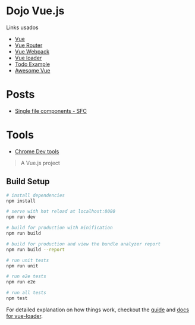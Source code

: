 # Dojo Vue.js

Links usados

- [Vue](https://vuejs.org/)
- [Vue Router](http://router.vuejs.org/en)
- [Vue Webpack](http://vuejs-templates.github.io/webpack/)
- [Vue loader](http://vuejs.github.io/vue-loader)
- [Todo Example](https://vuejs.org/v2/examples/todomvc.html)
- [Awesome Vue](https://github.com/vuejs/awesome-vue)


# Posts
- [Single file components - SFC](https://medium.com/emanuelg-blog/descomplicando-os-single-file-components-do-vue-js-2df16724baab)


# Tools
- [Chrome Dev tools](https://chrome.google.com/webstore/detail/vuejs-devtools/nhdogjmejiglipccpnnnanhbledajbpd)


> A Vue.js project

## Build Setup

``` bash
# install dependencies
npm install

# serve with hot reload at localhost:8080
npm run dev

# build for production with minification
npm run build

# build for production and view the bundle analyzer report
npm run build --report

# run unit tests
npm run unit

# run e2e tests
npm run e2e

# run all tests
npm test
```

For detailed explanation on how things work, checkout the [guide](http://vuejs-templates.github.io/webpack/) and [docs for vue-loader](http://vuejs.github.io/vue-loader).

